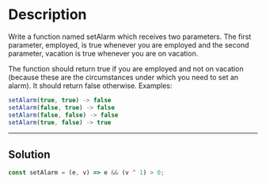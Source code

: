 # Description

Write a function named setAlarm which receives two parameters. The first parameter, employed, is true whenever you are employed and the second parameter, vacation is true whenever you are on vacation.

The function should return true if you are employed and not on vacation (because these are the circumstances under which you need to set an alarm). It should return false otherwise. Examples:

```js
setAlarm(true, true) -> false
setAlarm(false, true) -> false
setAlarm(false, false) -> false
setAlarm(true, false) -> true
```

---

## Solution

```js
const setAlarm = (e, v) => e && (v ^ 1) > 0;
```
